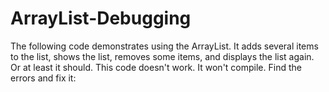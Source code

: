 # ArrayList-Debugging
The following code demonstrates using the ArrayList. It adds several items to the list, shows the list, removes some items, and displays the list again. Or at least it should. This code doesn't work. It won't compile. Find the errors and fix it:
